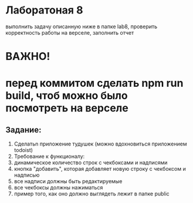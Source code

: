 # Лаборатоная 8
выполнить задачу описанную ниже в папке lab8, проверить корректность работы на верселе, заполнить отчет
# ВАЖНО!
# перед коммитом сделать npm run build, чтоб можно было посмотреть на верселе

## Задание:
1. Сделатьn приложение тудушек (можно вдохновиться приложением todoist)
2. Требование к функционалу:
3. динамическое количество строк с чекбоксами и надписями
4. кнопка "добавить", которая добавляет новую строку с чекбоксом и надписью
5. все надписи должны быть редактируемые
6. все чекбоксы должны нажиматься
7. пример того, как оно должно выглядеть лежит в папке public

